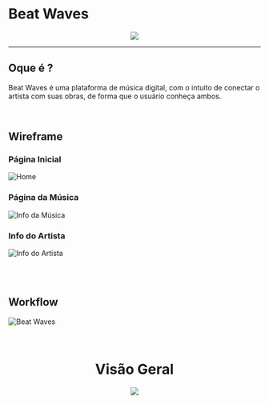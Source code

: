 # Beat Waves

<div align="center">
  <img src="https://user-images.githubusercontent.com/77082955/199747410-d7a3e8e4-ba2c-4e4b-81d1-c99173d1306f.png" />  
</div>

<hr>

## Oque é ?
<p>
  Beat Waves é uma plataforma de música digital, com o intuito de conectar o artista com suas obras, de forma que o usuário conheça ambos.
</p>

<br>

## Wireframe
### Página Inicial
![Home](https://user-images.githubusercontent.com/77082955/199751104-c56be11e-ce28-4582-a9a8-daea6433202a.jpg)
<br>
### Página da Música
![Info da Música](https://user-images.githubusercontent.com/77082955/199751109-70dc0eac-ea5a-4c46-a3fb-c4f86feb1f24.jpg)
<br>
### Info do Artista
![Info do Artista](https://user-images.githubusercontent.com/77082955/199751113-0b5462a8-9273-4bdb-ba77-884d867ad931.jpg)

<br><br>

## Workflow
![Beat Waves](https://user-images.githubusercontent.com/77082955/199751707-948dc4e9-374d-4de3-8f4d-2bacba89f711.jpg)

<br>

<div align="center">
  <h1>Visão Geral</h1>
  <img src="https://user-images.githubusercontent.com/77082955/199753191-8f83bcc2-0d70-42c6-b4ff-f4a52155f616.png" />
</div>
